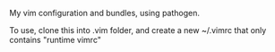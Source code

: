My vim configuration and bundles, using pathogen.

To use, clone this into .vim folder, and create a new ~/.vimrc that only contains "runtime vimrc"
